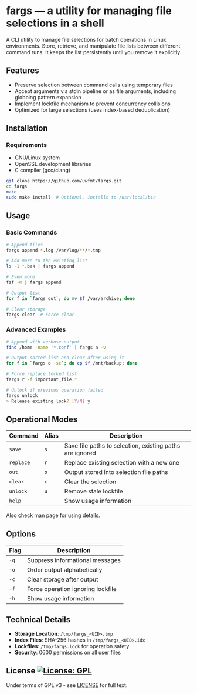 # fargs — a utility for managing file selections in a shell

A CLI utility to manage file selections for batch operations in Linux
environments. Store, retrieve, and manipulate file lists between different
command runs. It keeps the list persistently until you remove it explicitly.

## Features

- Preserve selection between command calls using temporary files
- Accept arguments via stdin pipeline or as file arguments, including globbing
  pattern expansion
- Implement lockfile mechanism to prevent concurrency collisions
- Optimized for large selections (uses index-based deduplication)

## Installation

### Requirements
- GNU/Linux system
- OpenSSL development libraries
- C compiler (gcc/clang)

```bash
git clone https://github.com/uwfmt/fargs.git
cd fargs
make
sudo make install  # Optional, installs to /usr/local/bin
```

## Usage

### Basic Commands
```bash
# Append files
fargs append *.log /var/log/**/*.tmp

# Add more to the existing list
ls -1 *.bak | fargs append

# Even more
fzf -m | fargs append

# Output list
for f in `fargs out`; do mv $f /var/archive; done

# Clear storage
fargs clear  # Force clear
```

### Advanced Examples
```bash
# Append with verbose output
find /home -name '*.conf' | fargs a -v

# Output sorted list and clear after using it
for f in `fargs o -sc`; do cp $f /mnt/backup; done

# Force replace locked list
fargs r -f important_file.*

# Unlock if previous operation failed
fargs unlock
> Release existing lock? [Y/N] y
```

## Operational Modes

| Command   | Alias | Description                                              |
|-----------|-------|----------------------------------------------------------|
| `save`    | `s`   | Save file paths to selection, existing paths are ignored |
| `replace` | `r`   | Replace existing selection with a new one                |
| `out`     | `o`   | Output stored into selection file paths                  |
| `clear`   | `c`   | Clear the selection                                      |
| `unlock`  | `u`   | Remove stale lockfile                                    |
| `help`    |       | Show usage information                                   |

Also check man page for using details.

## Options

| Flag | Description                       |
|------|-----------------------------------|
| `-q` | Suppress informational messages   |
| `-o` | Order output alphabetically       |
| `-c` | Clear storage after output        |
| `-f` | Force operation ignoring lockfile |
| `-h` | Show usage information            |

## Technical Details

- **Storage Location**: `/tmp/fargs_<UID>.tmp`
- **Index Files**: SHA-256 hashes in `/tmp/fargs_<UID>.idx`
- **Lockfiles**: `/tmp/fargs.lock` for operation safety
- **Security**: 0600 permissions on all user files

## License [![License: GPL](https://img.shields.io/badge/License-GPLv3-green.svg)](https://opensource.org/licenses/gpl-3-0)

Under terms of GPL v3 - see [LICENSE](LICENSE) for full text.
